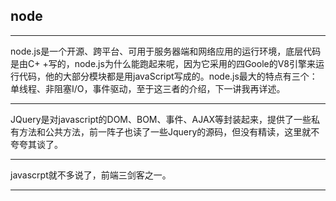   ## node 
  ***
  node.js是一个开源、跨平台、可用于服务器端和网络应用的运行环境，底层代码是由C+ +写的，node.js为什么能跑起来呢，因为它采用的四Goole的V8引擎来运行代码，他的大部分模块都是用javaScript写成的。node.js最大的特点有三个：单线程、非阻塞I/O，事件驱动，至于这三者的介绍，下一讲我再详述。  
  ***
  JQuery是对javascript的DOM、BOM、事件、AJAX等封装起来，提供了一些私有方法和公共方法，前一阵子也读了一些Jquery的源码，但没有精读，这里就不夸夸其谈了。  
  ***
  javascrpt就不多说了，前端三剑客之一。  
  ***
